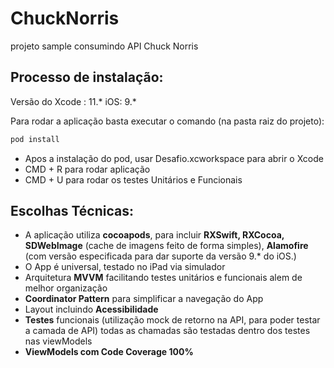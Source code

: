 # ChuckNorris

  projeto sample consumindo API Chuck Norris


## Processo de instalação:

Versão do Xcode : 11.*
iOS: 9.*

Para rodar a aplicação basta executar o comando (na pasta raiz do projeto): 

```python
pod install 
```

- Apos a instalação do pod, usar Desafio.xcworkspace para abrir o Xcode
- CMD + R para rodar aplicação
- CMD + U para rodar os testes Unitários e Funcionais


## Escolhas Técnicas:

- A aplicação utiliza __cocoapods__, para incluir __RXSwift, RXCocoa, SDWebImage__ (cache de imagens feito de forma simples), __Alamofire__ (com versão especificada para dar suporte da versão 9.* do iOS.)
- O App é universal, testado no iPad via simulador
- Arquitetura __MVVM__ facilitando testes unitários e funcionais alem de melhor organização
- __Coordinator Pattern__ para simplificar a navegação do App
- Layout incluindo __Acessibilidade__
- __Testes__ funcionais (utilização mock de retorno na API, para poder testar a camada de API) todas as chamadas são testadas dentro dos testes nas viewModels
- __ViewModels com Code Coverage 100%__ 



